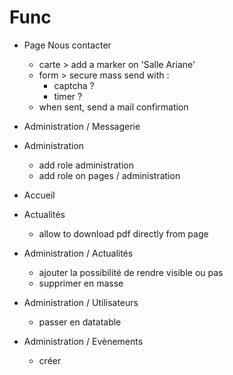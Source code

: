 # Func

- Page Nous contacter

  - carte > add a marker on 'Salle Ariane'
  - form > secure mass send with :
    - captcha ?
    - timer ?
  - when sent, send a mail confirmation

- Administration / Messagerie

- Administration

  - add role administration
  - add role on pages / administration

- Accueil

- Actualités

  - allow to download pdf directly from page

- Administration / Actualités

  - ajouter la possibilité de rendre visible ou pas
  - supprimer en masse

- Administration / Utilisateurs

  - passer en datatable

- Administration / Evènements

  - créer
